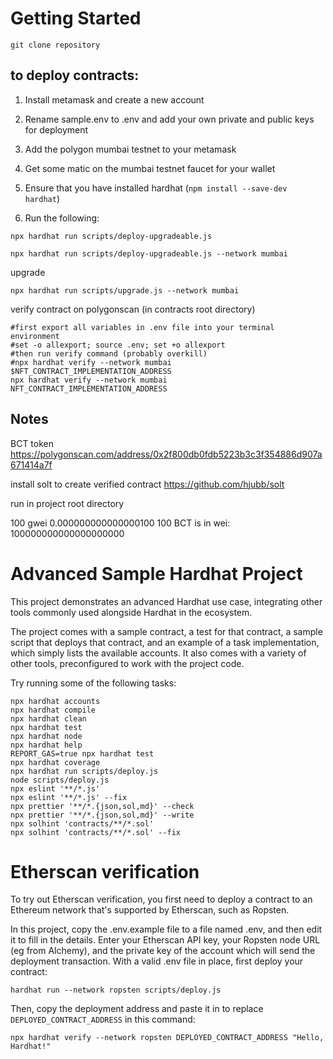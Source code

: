 # Getting Started
```
git clone repository
```


## to deploy contracts:

1. Install metamask and create a new account

2. Rename sample.env to .env and add your own private and public keys for deployment

3. Add the polygon mumbai testnet to your metamask

4. Get some matic on the mumbai testnet faucet for your wallet

5. Ensure that you have installed hardhat (`npm install --save-dev hardhat`)

6. Run the following:

```
npx hardhat run scripts/deploy-upgradeable.js
```

```
npx hardhat run scripts/deploy-upgradeable.js --network mumbai
```
upgrade
```
npx hardhat run scripts/upgrade.js --network mumbai
```

verify contract on polygonscan (in contracts root directory)
```
#first export all variables in .env file into your terminal environment
#set -o allexport; source .env; set +o allexport 
#then run verify command (probably overkill)
#npx hardhat verify --network mumbai $NFT_CONTRACT_IMPLEMENTATION_ADDRESS 
npx hardhat verify --network mumbai NFT_CONTRACT_IMPLEMENTATION_ADDRESS 

```


## Notes

BCT token
https://polygonscan.com/address/0x2f800db0fdb5223b3c3f354886d907a671414a7f

install solt to create verified contract 
https://github.com/hjubb/solt

run in project root directory 


100 gwei
0.000000000000000100
100 BCT is in wei:
100000000000000000000

# Advanced Sample Hardhat Project

This project demonstrates an advanced Hardhat use case, integrating other tools commonly used alongside Hardhat in the ecosystem.

The project comes with a sample contract, a test for that contract, a sample script that deploys that contract, and an example of a task implementation, which simply lists the available accounts. It also comes with a variety of other tools, preconfigured to work with the project code.

Try running some of the following tasks:

```shell
npx hardhat accounts
npx hardhat compile
npx hardhat clean
npx hardhat test
npx hardhat node
npx hardhat help
REPORT_GAS=true npx hardhat test
npx hardhat coverage
npx hardhat run scripts/deploy.js
node scripts/deploy.js
npx eslint '**/*.js'
npx eslint '**/*.js' --fix
npx prettier '**/*.{json,sol,md}' --check
npx prettier '**/*.{json,sol,md}' --write
npx solhint 'contracts/**/*.sol'
npx solhint 'contracts/**/*.sol' --fix
```

# Etherscan verification

To try out Etherscan verification, you first need to deploy a contract to an Ethereum network that's supported by Etherscan, such as Ropsten.

In this project, copy the .env.example file to a file named .env, and then edit it to fill in the details. Enter your Etherscan API key, your Ropsten node URL (eg from Alchemy), and the private key of the account which will send the deployment transaction. With a valid .env file in place, first deploy your contract:

```shell
hardhat run --network ropsten scripts/deploy.js
```

Then, copy the deployment address and paste it in to replace `DEPLOYED_CONTRACT_ADDRESS` in this command:

```shell
npx hardhat verify --network ropsten DEPLOYED_CONTRACT_ADDRESS "Hello, Hardhat!"
```
